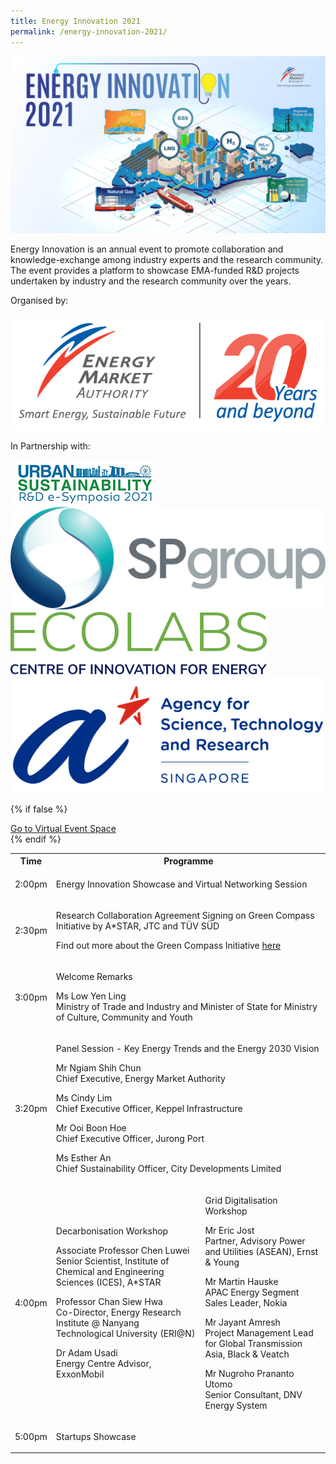 ```yaml
---
title: Energy Innovation 2021
permalink: /energy-innovation-2021/
---
```

![Energy Innovation 2021](/images/banner-concept.png)

Energy Innovation is an annual event to promote collaboration and knowledge-exchange among industry experts and the research community. The event provides a platform to showcase EMA-funded R&D projects undertaken by industry and the research community over the years.

<div class="organiser-logos-container">
    <div class="organiser-wrapper">
        <p>Organised by:</p>
        <div class="logo-wrapper ema-logo">
            <img src="/images/ema-logo-20years.png" alt="EMA logo - 20 Years and Beyond"/>
        </div>
    </div>
    <div class="partners-wrapper">
        <p>In Partnership with:</p>
        <div class="partner-logos-container">
            <div class="partner-logo-wrapper">
                <img src="/images/us-e-symposia.jpg" alt="Urban Sustainability e-Symposia"/>
            </div>
            <div class="partner-logo-wrapper">
                <img src="/images/sp-group.png" alt="SP Group"/>
            </div>
            <div class="partner-logo-wrapper">
                <img src="/images/ecolabs.svg" alt="EcoLabs"/>
            </div>
            <div class="partner-logo-wrapper">
                <img src="/images/a-star.png" alt="A*STAR"/>
            </div>
        </div>
    </div>
</div>

{% if false %}
<div class="btn-register-container">
    <a href="/energy-innovation-2021/virtual-event/" class="bp-button is-secondary is-uppercase search-button">Go to Virtual Event Space<span class="sgds-icon sgds-icon-external"></span></a>
</div>
{% endif %}

<div class="program-tbl-container">
    <table>
        <tr>
            <th>Time</th>
            <th colspan="2">Programme</th>
        </tr>
        <tr>
            <td>2:00pm</td>
            <td colspan="2">
                <p class="programme-topic">Energy Innovation Showcase and Virtual Networking Session</p>
            </td>
        </tr>
        <tr>
            <td>2:30pm</td>
            <td colspan="2">
                <p class="programme-topic">Research Collaboration Agreement Signing on Green Compass Initiative by A&ast;STAR, JTC and TÜV SÜD</p>
                <p>
                    <span class="speaker-designation">Find out more about the Green Compass Initiative
                    <a href="/files/showcase/green_compass_initiative.pdf">here<span class="sgds-icon sgds-icon-external"></span></a>
					</span>
                </p>
            </td>
        </tr>
        <tr>
            <td>3:00pm</td>
            <td colspan="2">
                <p class="programme-topic">Welcome Remarks</p>
                <p>Ms Low Yen Ling<br>
                    <span class="speaker-designation">Ministry of Trade and Industry and Minister of State for Ministry of Culture, Community and Youth</span></p>
            </td>
        </tr>
        <tr>
            <td>3:20pm</td>
            <td colspan="2">
                <p class="programme-topic">Panel Session - Key Energy Trends and the Energy 2030 Vision</p>
                <p>Mr Ngiam Shih Chun<br>
                    <span class="speaker-designation">Chief Executive, Energy Market Authority</span></p>
                <p>Ms Cindy Lim<br>
                    <span class="speaker-designation">Chief Executive Officer, Keppel Infrastructure</span></p>
                <p>Mr Ooi Boon Hoe<br>
                    <span class="speaker-designation">Chief Executive Officer, Jurong Port</span></p>
                <p>Ms Esther An<br>
                    <span class="speaker-designation">Chief Sustainability Officer, City Developments Limited</span></p>
            </td>
        </tr>
        <tr>
            <td>4:00pm</td>
            <td>
                <p class="programme-topic">Decarbonisation Workshop</p>
                <p>Associate Professor Chen Luwei<br>
                    <span class="speaker-designation">Senior Scientist, Institute of Chemical and Engineering Sciences (ICES), A&ast;STAR</span></p>
                <p>Professor Chan Siew Hwa<br>
                    <span class="speaker-designation">Co-Director, Energy Research Institute &commat; Nanyang Technological University (ERI&commat;N)</span></p>
                <p>Dr Adam Usadi<br>
                    <span class="speaker-designation">Energy Centre Advisor, ExxonMobil</span></p>
            </td>
            <td>
                <p class="programme-topic">Grid Digitalisation Workshop</p>
                <p>Mr Eric Jost<br>
                    <span class="speaker-designation">Partner, Advisory Power and Utilities (ASEAN), Ernst &amp; Young</span></p>
                <p>Mr Martin Hauske<br>
                    <span class="speaker-designation">APAC Energy Segment Sales Leader, Nokia</span></p>
                <p>Mr Jayant Amresh<br>
                    <span class="speaker-designation">Project Management Lead for Global Transmission Asia, Black &amp; Veatch</span></p>
                <p>Mr Nugroho Prananto Utomo<br>
                    <span class="speaker-designation">Senior Consultant, DNV Energy System</span></p>
            </td>
        </tr>
        <tr>
            <td>5:00pm</td>
            <td colspan="2">
                <p class="programme-topic">Startups Showcase</p>
            </td>
        </tr>
    </table>
</div>
